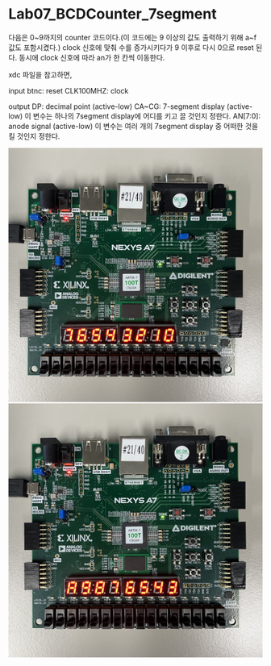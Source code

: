 # Lab07_BCDCounter_7segment
다음은 0~9까지의 counter 코드이다.(이 코드에는 9 이상의 값도 출력하기 위해 a~f 값도 포함시켰다.) clock 신호에 맞춰 수를 증가시키다가 9 이후로 다시 0으로 reset 된다. 동시에 clock 신호에 따라 an가 한 칸씩 이동한다.

xdc 파일을 참고하면,

input
btnc: reset
CLK100MHZ: clock

output
DP: decimal point (active-low)
CA~CG: 7-segment display (active-low)
    이 변수는 하나의 7segment display에 어디를 키고 끌 것인지 정한다.
AN[7:0]: anode signal (active-low)
    이 변수는 여러 개의 7segment display 중 어떠한 것을 킬 것인지 정한다.


<img src="./Lab07_BCDCounter_7Segment.jpg">
<img src="./Lab07_BCDCounter_7Segment(1).jpg">
